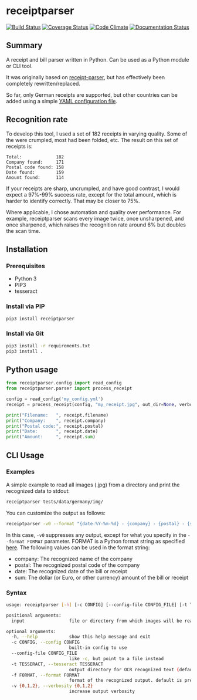 # receiptparser

[![Build Status](https://travis-ci.org/knipknap/receiptparser.svg?branch=master)](https://travis-ci.org/knipknap/receiptparser)
[![Coverage Status](https://coveralls.io/repos/github/knipknap/receiptparser/badge.svg?branch=master)](https://coveralls.io/github/knipknap/receiptparser?branch=master)
[![Code Climate](https://lima.codeclimate.com/github/knipknap/receiptparser/badges/gpa.svg)](https://lima.codeclimate.com/github/knipknap/receiptparser)
[![Documentation Status](https://readthedocs.org/projects/receiptparser/badge/?version=latest)](http://receiptparser.readthedocs.io/en/latest/?badge=latest)

## Summary

A receipt and bill parser written in Python.
Can be used as a Python module or CLI tool.

It was originally based on [receipt-parser](https://github.com/mre/receipt-parser),
but has effectively been completely rewritten/replaced.

So far, only German receipts are supported, but other countries can
be added using a simple [YAML configuration file](receiptparser/data/configs/germany.yml).

## Recognition rate

To develop this tool, I used a set of 182 receipts in varying quality. Some of the were
crumpled, most had been folded, etc. The result on this set of receipts is:

```
Total:             182
Company found:     171
Postal code found: 158
Date found:        159
Amount found:      114
```

If your receipts are sharp, uncrumpled, and have good contrast, I would expect a
97%-99% success rate, except for the total amount, which is harder to identify
correctly. That may be closer to 75%.

Where applicable, I chose automation and quality over performance. For example,
receiptparser scans every image twice, once unsharpened, and once sharpened,
which raises the recognition rate around 6% but doubles the scan time.


## Installation

### Prerequisites

- Python 3
- PIP3
- tesseract

### Install via PIP


```bash
pip3 install receiptparser
```

### Install via Git

```bash
pip3 install -r requirements.txt
pip3 install .
```


## Python usage

```python
from receiptparser.config import read_config
from receiptparser.parser import process_receipt

config = read_config('my_config.yml')
receipt = process_receipt(config, "my_receipt.jpg", out_dir=None, verbosity=0)

print("Filename:   ", receipt.filename)
print("Company:    ", receipt.company)
print("Postal code:", receipt.postal)
print("Date:       ", receipt.date)
print("Amount:     ", receipt.sum)
```

## CLI Usage


### Examples

A simple example to read all images (.jpg) from a directory and print the recognized data
to stdout:

```bash
receiptparser tests/data/germany/img/
```

You can customize the output as follows:

```bash
receiptparser -v0 --format "{date:%Y-%m-%d} - {company} - {postal} - {sum}.jpg" tests/data/germany/img/
```

In this case, `-v0` suppresses any output, except for what you specify in the `--format FORMAT`
parameter. FORMAT is a Python format string as specified [here](https://docs.python.org/3.4/library/string.html#format-string-syntax).
The following values can be used in the format string:

- company: The recognized name of the company
- postal: The recognized postal code of the company
- date: The recognized date of the bill or receipt
- sum: The dollar (or Euro, or other currency) amount of the bill or receipt

### Syntax

```bash
usage: receiptparser [-h] [-c CONFIG] [--config-file CONFIG_FILE] [-t TESSERACT] [-f FORMAT] [-v {0,1,2}] input

positional arguments:
  input                 file or directory from which images will be read

optional arguments:
  -h, --help            show this help message and exit
  -c CONFIG, --config CONFIG
                        built-in config to use
  --config-file CONFIG_FILE
                        like -c, but point to a file instead
  -t TESSERACT, --tesseract TESSERACT
                        output directory for OCR recognized text (default is to discard)
  -f FORMAT, --format FORMAT
                        format of the recognized output. default is pretty-printing
  -v {0,1,2}, --verbosity {0,1,2}
                        increase output verbosity
```
